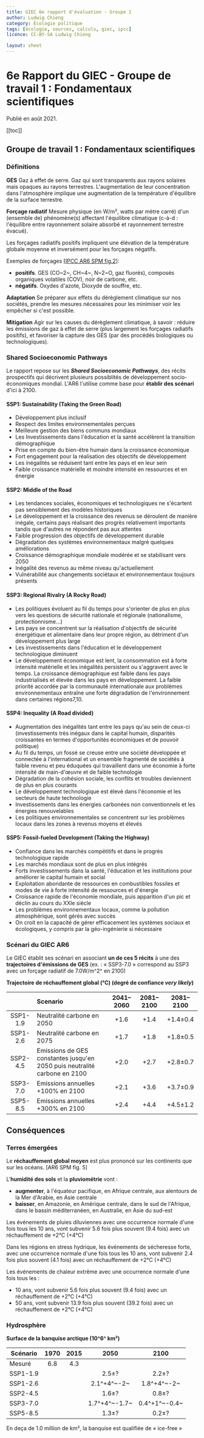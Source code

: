 ```yaml
---
title: GIEC 6e rapport d'évaluation - Groupe 1
author: Ludwig Chieng
category: Écologie politique
tags: [écologie, sources, calculs, giec, ipcc]
licence: CC-BY-SA Ludwig Chieng

layout: sheet
---
```


# 6e Rapport du GIEC - Groupe de travail 1 : Fondamentaux scientifiques

Publié en août 2021.

[[toc]]

## Groupe de travail 1 : Fondamentaux scientifiques

### Définitions

**GES**
Gaz à effet de serre. Gaz qui sont transparents aux rayons solaires mais opaques au rayons terrestres. L'augmentation de leur concentration dans l'atmosphère implique une augmentation de la température d'équilibre de la surface terrestre.

**Forçage radiatif**
Mesure physique (en W/m², watts par mètre carré) d'un (ensemble de) phénomène(s) affectant l'équilibre climatique (c-à-d : l'équilibre entre rayonnement solaire absorbé et rayonnement terrestre évacué).

Les forçages radiatifs positifs impliquent une élévation de la température globale moyenne et inversément pour les forçages négatifs.

Exemples de forçages [[IPCC AR6 SPM fig.2]](https://www.ipcc.ch/report/ar6/wg1/downloads/report/IPCC_AR6_WGI_SPM_final.pdf#page=11&zoom=auto,-14,757):
* **positifs**. GES (CO~2~, CH~4~, N~2~O, gaz fluorés), composés organiques volatiles (COV), noir de carbone, etc.
* **négatifs**. Oxydes d'azote, Dioxyde de souffre, etc.


**Adaptation**
Se préparer aux effets du dérèglement climatique sur nos sociétés, prendre les mesures nécessaires pour les minimiser voir les empêcher si c'est possible.


**Mitigation**
Agir sur les causes du dérèglement climatique, à savoir : réduire les émissions de gaz à effet de serre (plus largement les forçages radiatifs positifs), et favoriser la capture des GES (par des procédés biologiques ou technologiques).

### Shared Socioeconomic Pathways
Le rapport repose sur les ***Shared Socioeconomic Pathways***, des récits prospectifs qui décrivent plusieurs possiblités de développement socio-économiques mondial. L'AR6 l'utilise comme base pour **établir des scénari** d'ici à 2100.

#### SSP1: Sustainability (Taking the Green Road)

* Développement plus inclusif
* Respect des limites environnementales perçues
* Meilleure gestion des biens communs mondiaux
* Les Investissements dans l'éducation et la santé accélèrent la transition démographique
* Prise en compte du bien-être humain dans la croissance économique
* Fort engagement pour la réalisation des objectifs de développement
* Les inégalités se réduisent tant entre les pays et en leur sein
* Faible croissance matérielle et moindre intensité en ressources et en énergie


#### SSP2: Middle of the Road

* Les tendances sociales, économiques et technologiques ne s'écartent pas sensiblement des modèles historiques
* Le développement et la croissance des revenus se déroulent de manière inégale, certains pays réalisant des progrès relativement importants tandis que d'autres ne répondent pas aux attentes
* Faible progression des objectifs de développement durable
* Dégradation des systèmes environnementaux malgré quelques améliorations
* Croissance démographique mondiale modérée et se stabilisant vers 2050
* Inégalité des revenus au même niveau qu'actuellement
* Vulnérabilité aux changements sociétaux et environnementaux toujours présents


#### SSP3: Regional Rivalry (A Rocky Road)

* Les politiques évoluent au fil du temps pour s'orienter de plus en plus vers les questions de sécurité nationale et régionale (nationalisme, protectionnisme...)
* Les pays se concentrent sur la réalisation d'objectifs de sécurité énergétique et alimentaire dans leur propre région, au détriment d'un développement plus large
* Les investissements dans l'éducation et le développement technologique diminuent
* Le développement économique est lent, la consommation est à forte intensité matérielle et les inégalités persistent ou s'aggravent avec le temps. La croissance démographique est faible dans les pays industrialisés et élevée dans les pays en développement. La faible priorité accordée par la communauté internationale aux problèmes environnementaux entraîne une forte dégradation de l'environnement dans certaines régions7,10. 


#### SSP4: Inequality (A Road divided)

* Augmentation des inégalités tant entre les pays qu'au sein de ceux-ci (investissements très inégaux dans le capital humain, disparités croissantes en termes d'opportunités économiques et de pouvoir politique)
* Au fil du temps, un fossé se creuse entre une société développée et connectée à l'international et un ensemble fragmenté de sociétés à faible revenu et peu éduquées qui travaillent dans une économie à forte intensité de main-d'œuvre et de faible technologie
* Dégradation de la cohésion sociale, les conflits et troubles deviennent de plus en plus courants
* Le développement technologique est élevé dans l'économie et les secteurs de haute technologie
* Investissements dans les énergies carbonées non conventionnels et les énergies renouvelables
* Les politiques environnementales se concentrent sur les problèmes locaux dans les zones à revenus moyens et élevés


#### SSP5: Fossil-fueled Development (Taking the Highway)

* Confiance dans les marchés compétitifs et dans le progrès technologique rapide
* Les marchés mondiaux sont de plus en plus intégrés
* Forts investissements dans la santé, l'éducation et les institutions pour améliorer le capital humain et social
* Exploitation abondante de ressources en combustibles fossiles et modes de vie à forte intensité de ressources et d'énergie
* Croissance rapide de l'économie mondiale, puis apparition d'un pic et déclin au cours du XXIe siècle
* Les problèmes environnementaux locaux, comme la pollution atmosphérique, sont gérés avec succès
* On croit en la capacité de gérer efficacement les systèmes sociaux et écologiques, y compris par la géo-ingénierie si nécessaire 


### Scénari du GIEC AR6

Le GIEC établit ses scénari en associant **un de ces 5 récits** à une des **trajectoires d'émissions de GES** (ex. : « SSP3-7.0 » correspond au SSP3 avec un forçage radiatif de 7.0W/m^2^ en 2100)

**Trajectoire de réchauffement global (°C) (degré de confiance *very likely*)**

|          |                                  Scenario                                 |  2041–2060 | 2081–2100 | 2081–2100 |
|:--------:|:--------------------------------------------------------------------------|:----------:|:---------:|:---------:|
| SSP1-1.9 | Neutralité carbone en 2050                                                |    +1.6    |    +1.4   | +1.4±0.4  |
| SSP1-2.6 | Neutralité carbone en 2075                                                |    +1.7    |    +1.8   | +1.8±0.5  |
| SSP2-4.5 | Emissions de GES constantes jusqu'en 2050 puis neutralité carbone en 2100 |    +2.0    |    +2.7   | +2.8±0.7  |
| SSP3-7.0 | Emissions annuelles +100% en 2100                                         |    +2.1    |    +3.6   | +3.7±0.9  |
| SSP5-8.5 | Emissions annuelles +300% en 2100                                         |    +2.4    |    +4.4   | +4.5±1.2  |


## Conséquences

### Terres émergées

Le **réchauffement global moyen** est plus prononcé sur les continents que sur les océans. [AR6 SPM fig. 5]

L'**humidité des sols** et la **pluviométrie** vont :
* **augmenter**, à l'équateur pacifique, en Afrique centrale, aux alentours de la Mer d'Arabie, en Asie centrale
* **baisser**, en Amazonie, en Amérique centrale, dans le sud de l'Afrique, dans le bassin méditerranéen, en Australie, en Asie du sud-est

Les événements de pluies diluviennes avec une occurrence normale d'une fois tous les 10 ans, vont subvenir 5.6 fois plus souvent (9.4 fois) avec un réchauffement de +2°C (+4°C)

Dans les régions en stress hydrique, les événements de sécheresse forte, avec une occurrence normale d'une fois tous les 10 ans, vont subvenir 2.4 fois plus souvent (4.1 fois) avec un réchauffement de +2°C (+4°C)

Les événements de chaleur extrême avec une occurrence normale d'une fois tous les :
* 10 ans, vont subvenir 5.6 fois plus souvent (9.4 fois) avec un réchauffement de +2°C (+4°C)
* 50 ans, vont subvenir 13.9 fois plus souvent (39.2 fois) avec un réchauffement de +2°C (+4°C)


### Hydrosphère

**Surface de la banquise arctique (10^6^ km²)**

| Scénario | 1970 | 2015 |      2050     |      2100     |
|----------|:----:|:----:|:-------------:|:-------------:|
| Mesuré   |  6.8 |  4.3 |               |               |
| SSP1-1.9 |      |      | 2.5±?         | 2.2±?         |
| SSP1-2.6 |      |      | 2.1^+4^~-2~   | 1.8^+4^~-2~   |
| SSP2-4.5 |      |      | 1.6±?         | 0.8±?         |
| SSP3-7.0 |      |      | 1.7^+4^~-1.7~ | 0.4^+1^~-0.4~ |
| SSP5-8.5 |      |      | 1.3±?         | 0.2±?         |

En deça de 1.0 million de km², la banquise est qualifiée de « ice-free »